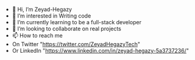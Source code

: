 - 👋 Hi, I’m Zeyad-Hegazy
- 👀 I’m interested in Writing code
- 🌱 I’m currently learning to be a full-stack developer
- 💞️ I’m looking to collaborate on real projects
- 📫 How to reach me
- On Twitter "https://twitter.com/ZeyadHegazyTech" 
- Or LinkedIn "https://www.linkedin.com/in/zeyad-hegazy-5a3737236/"



<!---
Zeyad-Hegazy/Zeyad-Hegazy is a ✨ special ✨ repository because its `README.md` (this file) appears on your GitHub profile.
You can click the Preview link to take a look at your changes.
--->
